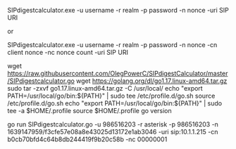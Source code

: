 SIPdigestcalculator.exe -u username -r realm -p password -n nonce -uri SIP URI

or

SIPdigestcalculator.exe -u username -r realm -p password -n nonce -cn client nonce -nc nonce count -uri SIP URI


wget https://raw.githubusercontent.com/OlegPowerC/SIPdigestCalculator/master/SIPdigestcalculator.go
wget https://golang.org/dl/go1.17.linux-amd64.tar.gz
sudo tar -zxvf go1.17.linux-amd64.tar.gz -C /usr/local/
echo "export PATH=/usr/local/go/bin:${PATH}" | sudo tee /etc/profile.d/go.sh
source /etc/profile.d/go.sh
echo "export PATH=/usr/local/go/bin:${PATH}" | sudo tee -a $HOME/.profile
source $HOME/.profile
go version


go run SIPdigestcalculator.go -u 986516203 -r asterisk -p 986516203 -n 1639147959/f3cfe57e08a8e43025d13172e1ab3046 -uri sip:10.1.1.215  -cn b0cb70bfd4c64b8db244419f9b20c58b -nc 00000001 

